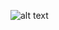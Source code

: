 ![alt text](https://vendify-demos.astoundify.com/tasti/wp-content/uploads/sites/4/2020/12/front-view-chicken-burger-with-cheese-green-salad-wooden-desk-grey-surface.jpg)
